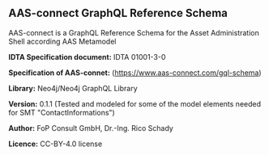 ## AAS-connect GraphQL Reference Schema

AAS-connect is a GraphQL Reference Schema for the Asset Administration Shell
according AAS Metamodel 

**IDTA Specification document:** IDTA 01001-3-0

**Specification of AAS-connet:** (https://www.aas-connect.com/gql-schema)

**Library:** Neo4j/Neo4j GraphQL Library 

**Version:** 0.1.1 (Tested and modeled for some of the model elements needed for SMT "ContactInformations")

**Author:** FoP Consult GmbH, Dr.-Ing. Rico Schady

**Licence:** CC-BY-4.0 license
